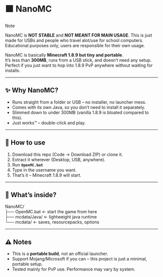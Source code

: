 # 🟩 NanoMC

>[!NOTE]
>NanoMC is __NOT STABLE__ and **NOT MEANT FOR MAIN USAGE**. This is just made for USBs and people who travel alot/use for school computers. Educational purposes only, users are responsible for their own usage.

NanoMC is basically **Minecraft 1.8.9 but tiny and portable**.  
It’s less than **300MB**, runs from a USB stick, and doesn’t need any setup.  
Perfect if you just want to hop into 1.8.9 PvP anywhere without waiting for installs.

---

## ✨ Why NanoMC?
- Runs straight from a folder or USB – no installer, no launcher mess.
- Comes with its own Java, so you don’t need to install it separately.
- Slimmed down to under 300MB (vanilla 1.8.9 is bloated compared to this).
- Just works™ – double-click and play.

---

## 🚀 How to use
1. Download this repo (Code → Download ZIP) or clone it.  
2. Extract it wherever (Desktop, USB, anywhere).  
3. Run **`OpenMC.bat`**  
4. Type in the username you want.  
5. That’s it – Minecraft 1.8.9 will start.

---

## 📂 What’s inside?
NanoMC/<br>
├── OpenMC.bat ← start the game from here <br>
├── mcdata/Java/ ← lightweight java runtime <br>
└── mcdata/ ← saves, resourcepacks, options <br>

---

## ⚠️ Notes
- This is a **portable build**, not an official launcher.  
- Support Mojang/Microsoft if you can – this project is just a minimal, portable setup.  
- Tested mainly for PvP use. Performance may vary by system.
